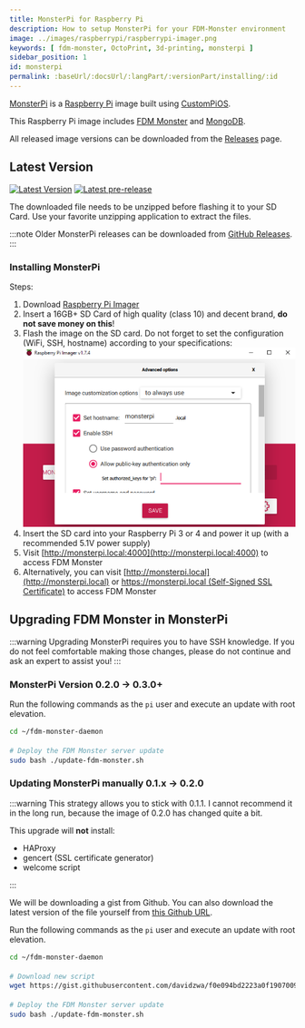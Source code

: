 ```yaml
---
title: MonsterPi for Raspberry Pi
description: How to setup MonsterPi for your FDM-Monster environment
image: ../images/raspberrypi/raspberrypi-imager.png
keywords: [ fdm-monster, OctoPrint, 3d-printing, monsterpi ]
sidebar_position: 1
id: monsterpi
permalink: :baseUrl/:docsUrl/:langPart/:versionPart/installing/:id
---
```


[MonsterPi](https://github.com/fdm-monster/MonsterPi) is a [Raspberry Pi](https://www.raspberrypi.org/) image built
using [CustomPiOS](https://github.com/guysoft/CustomPiOS).

This Raspberry Pi image includes [FDM Monster](https://fdm-monster.net/) and [MongoDB](https://www.mongodb.com/).

All released image versions can be downloaded from the [Releases](https://github.com/fdm-monster/MonsterPi/releases)
page.

## Latest Version

[![Latest Version](https://img.shields.io/github/v/release/fdm-monster/monsterpi.svg?color=d52828&label=stable)](https://github.com/fdm-monster/monsterpi/releases/latest)
[![Latest pre-release](https://img.shields.io/github/v/release/fdm-monster/monsterpi?include_prereleases&color=d52828&label=pre-release)](https://github.com/fdm-monster/MonsterPi/releases)

The downloaded file needs to be unzipped before flashing it to your SD Card. Use your favorite unzipping application to
extract the files.

:::note
Older MonsterPi releases can be downloaded from [GitHub Releases](https://github.com/fdm-monster/MonsterPi/releases).
:::

### Installing MonsterPi

Steps:

1) Download [Raspberry Pi Imager](https://www.raspberrypi.com/software/)
1) Insert a 16GB+ SD Card of high quality (class 10) and decent brand, **do not save money on this**!
1) Flash the image on the SD card. Do not forget to set the configuration (WiFi, SSH, hostname) according to your
   specifications: ![Screenshot of Raspberry Pi Imager advanced options](../images/raspberrypi/raspberrypi-imager.png)
1) Insert the SD card into your Raspberry Pi 3 or 4 and power it up (with a recommended 5.1V power supply)
1) Visit [http://monsterpi.local:4000](http://monsterpi.local:4000) to access FDM Monster
1) Alternatively, you can visit [http://monsterpi.local](http://monsterpi.local)
   or [https://monsterpi.local (Self-Signed SSL Certificate)](https://monsterpi.local) to access FDM Monster

## Upgrading FDM Monster in MonsterPi

:::warning
Upgrading MonsterPi requires you to have SSH knowledge. If you do not feel comfortable making those changes, please do
not continue and ask an expert to assist you!
:::

### MonsterPi Version 0.2.0 -> 0.3.0+

Run the following commands as the `pi` user and execute an update with root elevation.

```bash
cd ~/fdm-monster-daemon

# Deploy the FDM Monster server update
sudo bash ./update-fdm-monster.sh 
```

### Updating MonsterPi manually 0.1.x -> 0.2.0

:::warning
This strategy allows you to stick with 0.1.1. I cannot recommend it in the long run, because the image of 0.2.0
has changed quite a bit.

This upgrade will **not** install:

- HAProxy
- gencert (SSL certificate generator)
- welcome script

:::

We will be downloading a gist from Github. You can also download the latest version of the file yourself
from [this Github URL](https://github.com/fdm-monster/MonsterPi/blob/main/src/modules/monsterpi/filesystem/home/pi/fdm-monster-daemon/update-fdm-monster.sh).

Run the following commands as the `pi` user and execute an update with root elevation.

```bash
cd ~/fdm-monster-daemon

# Download new script
wget https://gist.githubusercontent.com/davidzwa/f0e094bd2223a0f1907009d576ad0b77/raw/4cf65be675dc09439873d504acf25abd32cda9c3/update-fdm-monster.sh -O ~/fdm-monster-daemon/update-fdm-monster.sh

# Deploy the FDM Monster server update
sudo bash ./update-fdm-monster.sh 
```
